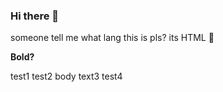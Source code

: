 ### Hi there 👋

someone tell me what lang this is pls?
its HTML :hot_face:

<b> Bold?</b>

<html>
  <head>
    <link rel="stylesheet" href="Style.css">
    test1
  </head>
  test2
  <body>
  body text3
  </body>
  test4
  </html>






<!--
- 🔭 I’m currently working on ...
- 🌱 I’m currently learning ...
- 👯 I’m looking to collaborate on ...
- 🤔 I’m looking for help with ...
- 💬 Ask me about ...
- 📫 How to reach me: ...
- 😄 Pronouns: ...
- ⚡ Fun fact: ...
-->
